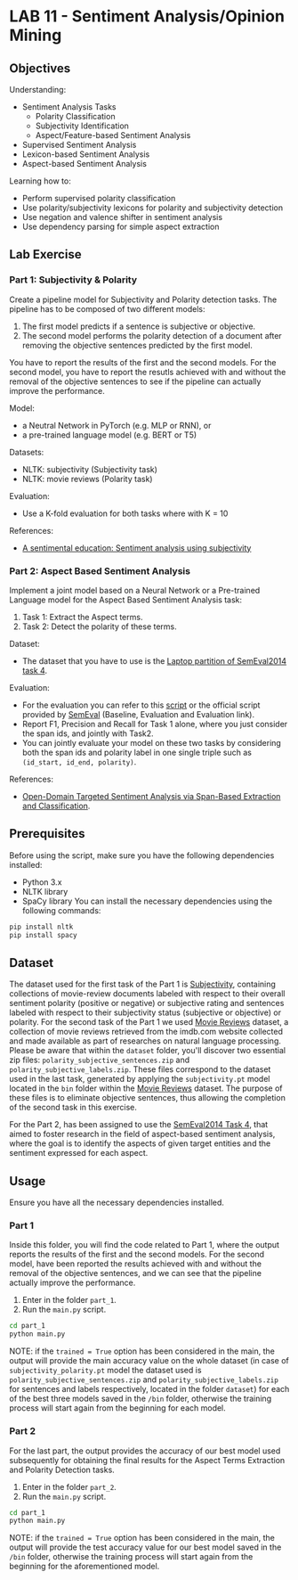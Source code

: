 # LAB 11 - Sentiment Analysis/Opinion Mining

## Objectives
Understanding:
- Sentiment Analysis Tasks
  - Polarity Classification
  - Subjectivity Identification
  - Aspect/Feature-based Sentiment Analysis
- Supervised Sentiment Analysis
- Lexicon-based Sentiment Analysis
- Aspect-based Sentiment Analysis

Learning how to:
- Perform supervised polarity classification
- Use polarity/subjectivity lexicons for polarity and subjectivity detection
- Use negation and valence shifter in sentiment analysis
- Use dependency parsing for simple aspect extraction

## Lab Exercise
### Part 1: Subjectivity & Polarity
Create a pipeline model for Subjectivity and Polarity detection tasks. The pipeline has to be composed of two different models:
1. The first model predicts if a sentence is subjective or objective.
2. The second model performs the polarity detection of a document after removing the objective sentences predicted by the first model.

You have to report the results of the first and the second models. For the second model, you have to report the resutls achieved with and without the removal of the objective sentences to see if the pipeline can actually improve the performance.

Model:
- a Neutral Network in PyTorch (e.g. MLP or RNN), or
- a pre-trained language model (e.g. BERT or T5)

Datasets:
- NLTK: subjectivity (Subjectivity task)
- NLTK: movie reviews (Polarity task)

Evaluation:
- Use a K-fold evaluation for both tasks where with K = 10

References:
- [A sentimental education: Sentiment analysis using subjectivity](https://arxiv.org/pdf/cs/0409058.pdf)

### Part 2: Aspect Based Sentiment Analysis
Implement a joint model based on a Neural Network or a Pre-trained Language model for the Aspect Based Sentiment Analysis task:
1. Task 1: Extract the Aspect terms.
2. Task 2: Detect the polarity of these terms.

Dataset:
- The dataset that you have to use is the [Laptop partition of SemEval2014 task 4](https://github.com/lixin4ever/E2E-TBSA/tree/master/data).

Evaluation:
- For the evaluation you can refer to this [script](https://github.com/lixin4ever/E2E-TBSA/blob/master/evals.py) or the official script provided by [SemEval](https://alt.qcri.org/semeval2014/task4/index.php?id=data-and-tools) (Baseline, Evaluation and Evaluation link).
- Report F1, Precision and Recall for Task 1 alone, where you just consider the span ids, and jointly with Task2.
- You can jointly evaluate your model on these two tasks by considering both the span ids and polarity label in one single triple such as `(id_start, id_end, polarity)`.

References:
- [Open-Domain Targeted Sentiment Analysis via Span-Based Extraction and Classification](https://arxiv.org/pdf/1906.03820.pdf).

## Prerequisites
Before using the script, make sure you have the following dependencies installed:
- Python 3.x
- NLTK library
- SpaCy library
You can install the necessary dependencies using the following commands:
```bash
pip install nltk
pip install spacy
```

## Dataset
The dataset used for the first task of the Part 1 is [Subjectivity](https://paperswithcode.com/dataset/subj), containing collections of movie-review documents labeled with respect to their overall sentiment polarity (positive or negative) or subjective rating and sentences labeled with respect to their subjectivity status (subjective or objective) or polarity.
For the second task of the Part 1 we used [Movie Reviews](https://www.kaggle.com/datasets/vipulgandhi/movie-review-dataset) dataset, a collection of movie reviews retrieved from the imdb.com website collected and made available as part of researches on natural language processing. 
Please be aware that within the `dataset` folder, you'll discover two essential zip files: `polarity_subjective_sentences.zip` and `polarity_subjective_labels.zip`. These files correspond to the dataset used in the last task, generated by applying the `subjectivity.pt` model located in the `bin` folder within the [Movie Reviews](https://www.kaggle.com/datasets/vipulgandhi/movie-review-dataset) dataset. The purpose of these files is to eliminate objective sentences, thus allowing the completion of the second task in this exercise.

For the Part 2, has been assigned to use the [SemEval2014 Task 4](https://aclanthology.org/S14-2004.pdf), that aimed to foster research in the field of aspect-based sentiment analysis, where the goal is to identify the aspects of given target entities and the sentiment expressed for each aspect.

## Usage
Ensure you have all the necessary dependencies installed.

### Part 1
Inside this folder, you will find the code related to Part 1, where the output reports the results of the first and the second models. For the second model, have been reported the results achieved with and without the removal of the objective sentences, and we can see that the pipeline actually improve the performance.
1. Enter in the folder `part_1`.
2. Run the `main.py` script.
```bash
cd part_1
python main.py
```

NOTE: if the `trained = True` option has been considered in the main, the output will provide the main accuracy value on the whole dataset (in case of `subjectivity_polarity.pt` model the dataset used is `polarity_subjective_sentences.zip` and `polarity_subjective_labels.zip` for sentences and labels respectively, located in the folder `dataset`) for each of the best three models saved in the `/bin` folder, otherwise the training process will start again from the beginning for each model.

### Part 2
For the last part, the output provides the accuracy of our best model used subsequently for obtaining the final results for the Aspect Terms Extraction and Polarity Detection tasks.
1. Enter in the folder `part_2`.
2. Run the `main.py` script.
```bash
cd part_1
python main.py
```

NOTE: if the `trained = True` option has been considered in the main, the output will provide the test accuracy value for our best model saved in the `/bin` folder, otherwise the training process will start again from the beginning for the aforementioned model.
